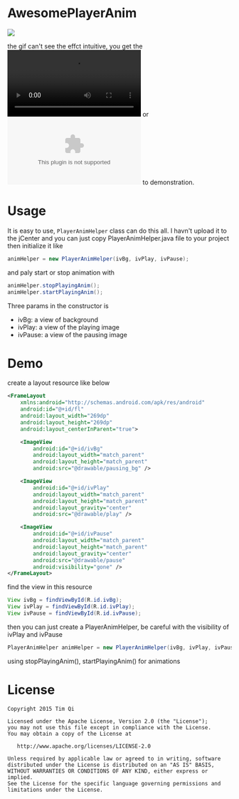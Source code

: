AwesomePlayerAnim
===================

![](raw/AwesomePlayerAnim.gif)

the gif can't see the effct intuitive, you get the ![.mp4 video](raw/AwesomePlayerAnim.mp4) or ![.apk file](raw/AwesomePlayerAnim.apk) to demonstration.

Usage
=======

It is easy to use, `PlayerAnimHelper` class can do this all. I havn't upload it to the jCenter and you can just copy PlayerAnimHelper.java file to your project then initialize it like

```java
animHelper = new PlayerAnimHelper(ivBg, ivPlay, ivPause);
```

and paly start or stop animation with

```java
animHelper.stopPlayingAnim();
animHelper.startPlayingAnim();
```

Three params in the constructor is

- ivBg: a view of background
- ivPlay: a view of the playing image
- ivPause: a view of the pausing image

Demo
=======

create a layout resource like below

```xml
<FrameLayout
    xmlns:android="http://schemas.android.com/apk/res/android"
    android:id="@+id/fl"
    android:layout_width="269dp"
    android:layout_height="269dp"
    android:layout_centerInParent="true">

    <ImageView
        android:id="@+id/ivBg"
        android:layout_width="match_parent"
        android:layout_height="match_parent"
        android:src="@drawable/pausing_bg" />

    <ImageView
        android:id="@+id/ivPlay"
        android:layout_width="match_parent"
        android:layout_height="match_parent"
        android:layout_gravity="center"
        android:src="@drawable/play" />

    <ImageView
        android:id="@+id/ivPause"
        android:layout_width="match_parent"
        android:layout_height="match_parent"
        android:layout_gravity="center"
        android:src="@drawable/pause"
        android:visibility="gone" />
</FrameLayout>
```

find the view in this resource

```java
View ivBg = findViewById(R.id.ivBg);
View ivPlay = findViewById(R.id.ivPlay);
View ivPause = findViewById(R.id.ivPause);
```

then you can just create a PlayerAnimHelper, be careful with the visibility of ivPlay and ivPause

```java
PlayerAnimHelper animHelper = new PlayerAnimHelper(ivBg, ivPlay, ivPause);
```

using stopPlayingAnim(), startPlayingAnim() for animations

License
=======

    Copyright 2015 Tim Qi

    Licensed under the Apache License, Version 2.0 (the "License");
    you may not use this file except in compliance with the License.
    You may obtain a copy of the License at

       http://www.apache.org/licenses/LICENSE-2.0

    Unless required by applicable law or agreed to in writing, software
    distributed under the License is distributed on an "AS IS" BASIS,
    WITHOUT WARRANTIES OR CONDITIONS OF ANY KIND, either express or implied.
    See the License for the specific language governing permissions and
    limitations under the License.
